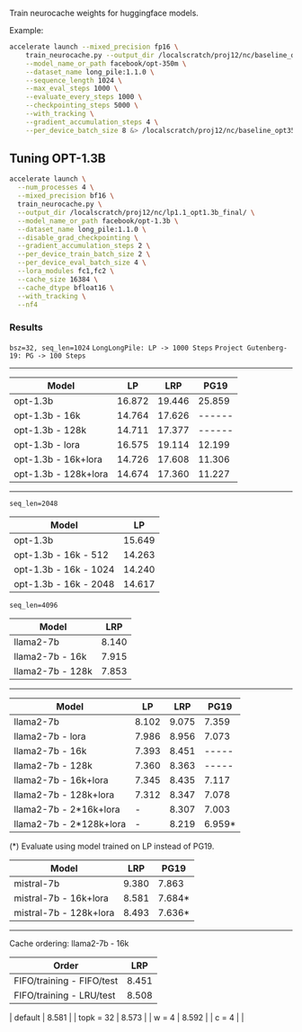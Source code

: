 Train neurocache weights for huggingface models.

Example:

```bash
accelerate launch --mixed_precision fp16 \
    train_neurocache.py --output_dir /localscratch/proj12/nc/baseline_opt350m/ \
    --model_name_or_path facebook/opt-350m \
    --dataset_name long_pile:1.1.0 \
    --sequence_length 1024 \
    --max_eval_steps 1000 \
    --evaluate_every_steps 1000 \
    --checkpointing_steps 5000 \
    --with_tracking \
    --gradient_accumulation_steps 4 \
    --per_device_batch_size 8 &> /localscratch/proj12/nc/baseline_opt350m/log.txt &
``` 

## Tuning OPT-1.3B

```sh
accelerate launch \
  --num_processes 4 \
  --mixed_precision bf16 \
  train_neurocache.py \
  --output_dir /localscratch/proj12/nc/lp1.1_opt1.3b_final/ \
  --model_name_or_path facebook/opt-1.3b \
  --dataset_name long_pile:1.1.0 \
  --disable_grad_checkpointing \
  --gradient_accumulation_steps 2 \
  --per_device_train_batch_size 2 \
  --per_device_eval_batch_size 4 \
  --lora_modules fc1,fc2 \
  --cache_size 16384 \
  --cache_dtype bfloat16 \
  --with_tracking \
  --nf4
```

### Results

`bsz=32, seq_len=1024`
`LongLongPile: LP -> 1000 Steps`
`Project Gutenberg-19: PG -> 100 Steps`

---

| Model                 | LP     | LRP    | PG19   |
| ----------------------| -------| ------ | ------ |
| opt-1.3b              | 16.872 | 19.446 | 25.859 |
| opt-1.3b - 16k        | 14.764 | 17.626 | ------ |
| opt-1.3b - 128k       | 14.711 | 17.377 | ------ |
| opt-1.3b - lora       | 16.575 | 19.114 | 12.199 |
| opt-1.3b - 16k+lora   | 14.726 | 17.608 | 11.306 |
| opt-1.3b - 128k+lora  | 14.674 | 17.360 | 11.227 |
 
---

`seq_len=2048`

| Model                 | LP     |
| ----------------------| -------|
| opt-1.3b              | 15.649 |
| opt-1.3b - 16k - 512  | 14.263 | 
| opt-1.3b - 16k - 1024 | 14.240 | 
| opt-1.3b - 16k - 2048 | 14.617 |

`seq_len=4096`

| Model                 | LRP   |
| ----------------------| ------|
| llama2-7b             | 8.140 |
| llama2-7b - 16k       | 7.915 |
| llama2-7b - 128k      | 7.853 |

---

| Model                   | LP     | LRP   | PG19  |
| ----------------------- | ------ | ----- | ----- |
| llama2-7b               | 8.102  | 9.075 | 7.359 |
| llama2-7b - lora        | 7.986  | 8.956 | 7.073 |
| llama2-7b - 16k         | 7.393  | 8.451 | ----- |
| llama2-7b - 128k        | 7.360  | 8.363 | ----- |
| llama2-7b - 16k+lora    | 7.345  | 8.435 | 7.117 |
| llama2-7b - 128k+lora   | 7.312  | 8.347 | 7.078 |
| llama2-7b - 2*16k+lora  | -      | 8.307 | 7.003 |
| llama2-7b - 2*128k+lora | -      | 8.219 | 6.959*|

(*) Evaluate using model trained on LP instead of PG19.

| Model                   |  LRP   | PG19  |
| ----------------------- | ------ | ----- |
| mistral-7b              | 9.380  | 7.863 |
| mistral-7b - 16k+lora   | 8.581  | 7.684*|
| mistral-7b - 128k+lora  | 8.493  | 7.636*|

---

Cache ordering: llama2-7b - 16k

| Order                     | LRP   |
| ------------------------- | ----- |
| FIFO/training - FIFO/test | 8.451 |
| FIFO/training - LRU/test  | 8.508 |



| default   | 8.581 |
| topk = 32 | 8.573 |
| w = 4     | 8.592 |
| c = 4     | |
